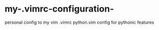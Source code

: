 # my-.vimrc-configuration-

personal config to my vim .vimrc
python.vim config for pythonic features
